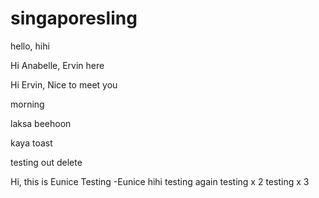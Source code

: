 # singaporesling

hello, hihi


Hi Anabelle, Ervin here


Hi Ervin, Nice to meet you


morning


laksa beehoon


kaya toast


testing out delete


Hi, this is Eunice
Testing -Eunice
hihi
testing again
testing x 2
testing x 3